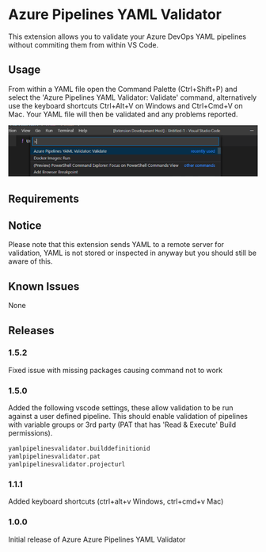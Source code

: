 # Azure Pipelines YAML Validator

This extension allows you to validate your Azure DevOps YAML pipelines without commiting them from within VS Code.

## Usage

From within a YAML file open the Command Palette (Ctrl+Shift+P) and select the 'Azure Pipelines YAML Validator: Validate' command, alternatively use the keyboard shortcuts Ctrl+Alt+V on Windows and Ctrl+Cmd+V on Mac. Your YAML file will then be validated and any problems reported.

![](images/Command.png)

## Requirements

## Notice
Please note that this extension sends YAML to a remote server for validation, YAML is not stored or inspected in anyway but you should still be aware of this.


## Known Issues

None

## Releases

### 1.5.2
Fixed issue with missing packages causing command not to work

### 1.5.0
Added the following vscode settings, these allow validation to be run against a user defined pipeline. This should enable validation of pipelines with variable groups or 3rd party  (PAT that has 'Read & Execute' Build permissions).

```
yamlpipelinesvalidator.builddefinitionid
yamlpipelinesvalidator.pat
yamlpipelinesvalidator.projecturl
```

### 1.1.1

Added keyboard shortcuts (ctrl+alt+v Windows, ctrl+cmd+v Mac)

### 1.0.0

Initial release of Azure Azure Pipelines YAML Validator
